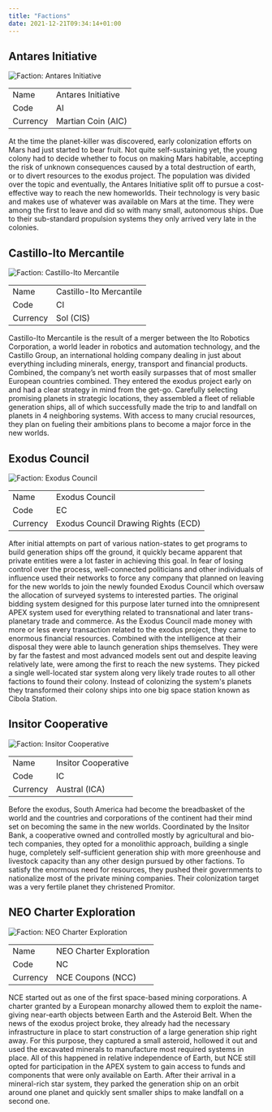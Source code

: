 ```yaml
---
title: "Factions"
date: 2021-12-21T09:34:14+01:00
---
```


## Antares Initiative

![Faction: Antares Initiative](faction_antares_initiative.png)

|    |    |
| -- | -- |
| Name | Antares Initiative |
| Code | AI  |
| Currency | Martian Coin (AIC) |

At the time the planet-killer was discovered, early colonization efforts on Mars had just started to bear fruit. Not quite self-sustaining yet, the young colony had to decide whether to focus on making Mars habitable, accepting the risk of unknown consequences caused by a total destruction of earth, or to divert resources to the exodus project. The population was divided over the topic and eventually, the Antares Initiative split off to pursue a cost-effective way to reach the new homeworlds. Their technology is very basic and makes use of whatever was available on Mars at the time. They were among the first to leave and did so with many small, autonomous ships. Due to their sub-standard propulsion systems they only arrived very late in the colonies.

## Castillo-Ito Mercantile

![Faction: Castillo-Ito Mercantile](faction_castillo_ito.png)

|    |    |
| -- | -- |
| Name | Castillo-Ito Mercantile |
| Code | CI  |
| Currency | Sol (CIS) |

Castillo-Ito Mercantile is the result of a merger between the Ito Robotics Corporation, a world leader in robotics and automation technology, and the Castillo Group, an international holding company dealing in just about everything including minerals, energy, transport and financial products. Combined, the company’s net worth easily surpasses that of most smaller European countries combined. They entered the exodus project early on and had a clear strategy in mind from the get-go. Carefully selecting promising planets in strategic locations, they assembled a fleet of reliable generation ships, all of which successfully made the trip to and landfall on planets in 4 neighboring systems. With access to many crucial resources, they plan on fueling their ambitions plans to become a major force in the new worlds.

## Exodus Council

![Faction: Exodus Council](faction_exodus_council.png)

|    |    |
| -- | -- |
| Name | Exodus Council |
| Code | EC  |
| Currency | Exodus Council Drawing Rights (ECD) |

After initial attempts on part of various nation-states to get programs to build generation ships off the ground, it quickly became apparent that private entities were a lot faster in achieving this goal. In fear of losing control over the process, well-connected politicians and other individuals of influence used their networks to force any company that planned on leaving for the new worlds to join the newly founded Exodus Council which oversaw the allocation of surveyed systems to interested parties. The original bidding system designed for this purpose later turned into the omnipresent APEX system used for everything related to transnational and later trans-planetary trade and commerce. As the Exodus Council made money with more or less every transaction related to the exodus project, they came to enormous financial resources. Combined with the intelligence at their disposal they were able to launch generation ships themselves. They were by far the fastest and most advanced models sent out and despite leaving relatively late, were among the first to reach the new systems. They picked a single well-located star system along very likely trade routes to all other factions to found their colony. Instead of colonizing the system's planets they transformed their colony ships into one big space station known as Cibola Station.

## Insitor Cooperative

![Faction: Insitor Cooperative](faction_insitor_cooperative.png)

|    |    |
| -- | -- |
| Name | Insitor Cooperative |
| Code | IC  |
| Currency | Austral (ICA) |

Before the exodus, South America had become the breadbasket of the world and the countries and corporations of the continent had their mind set on becoming the same in the new worlds. Coordinated by the Insitor Bank, a cooperative owned and controlled mostly by agricultural and bio-tech companies, they opted for a monolithic approach, building a single huge, completely self-sufficient generation ship with more greenhouse and livestock capacity than any other design pursued by other factions. To satisfy the enormous need for resources, they pushed their governments to nationalize most of the private mining companies. Their colonization target was a very fertile planet they christened Promitor.

## NEO Charter Exploration

![Faction: NEO Charter Exploration](faction_neo_charter_exploration.png)

|    |    |
| -- | -- |
| Name | NEO Charter Exploration |
| Code | NC  |
| Currency | NCE Coupons (NCC) |

NCE started out as one of the first space-based mining corporations. A charter granted by a European monarchy allowed them to exploit the name-giving near-earth objects between Earth and the Asteroid Belt. When the news of the exodus project broke, they already had the necessary infrastructure in place to start construction of a large generation ship right away. For this purpose, they captured a small asteroid, hollowed it out and used the excavated minerals to manufacture most required systems in place. All of this happened in relative independence of Earth, but NCE still opted for participation in the APEX system to gain access to funds and components that were only available on Earth. After their arrival in a mineral-rich star system, they parked the generation ship on an orbit around one planet and quickly sent smaller ships to make landfall on a second one.

